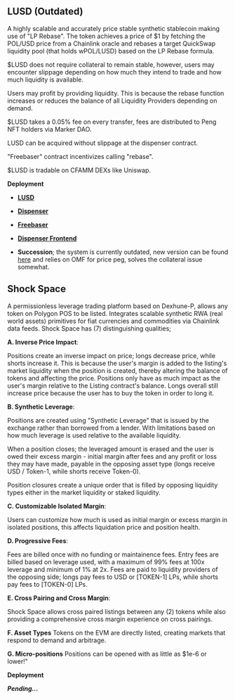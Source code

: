 ## **LUSD (Outdated)**
A highly scalable and accurately price stable synthetic stablecoin making use of "LP Rebase".
The token achieves a price of $1 by fetching the POL/USD price from a Chainlink oracle and rebases a target QuickSwap liquidity pool (that holds wPOL/LUSD) based on the LP Rebase formula. 

$LUSD does not require collateral to remain stable, however, users may encounter slippage depending on how much they intend to trade and how much liquidity is available. 

Users may profit by providing liquidity.  This is because the rebase function increases or reduces the balance of all Liquidity Providers depending on demand. 

$LUSD takes a 0.05% fee on every transfer, fees are distributed to Peng NFT holders via Marker DAO. 

LUSD can be acquired without slippage at the dispenser contract.

"Freebaser" contract incentivizes calling "rebase". 

$LUSD is tradable on CFAMM DEXs like Uniswap. 

**Deployment**
- **[LUSD](https://polygonscan.com/address/0xF0FD398Ca09444F771eC968d9cbF073a744A544c#readContract)**
- **[Dispenser](https://polygonscan.com/address/0xB709FafF4f731bfD767354738cB8A38D08a92920#writeContract)**
- **[Freebaser](https://polygonscan.com/address/0x3bA341ea464ae63372Bfe60B572E677CE0d9a3Ba#writeContract)**

- **[Dispenser Frontend](https://link.dexhune.eth.limo)**

- **Succession**; the system is currently outdated, new version can be found [here](https://github.com/Peng-Protocol/Dexhune-P/tree/main/LUSD-V2) and relies on OMF for price peg, solves the collateral issue somewhat. 

## **Shock Space**

A permissionless leverage trading platform based on Dexhune-P, allows any token on Polygon POS to be listed. Integrates scalable synthetic RWA (real world assets) primitives for fiat currencies and commodities via Chainlink data feeds. Shock Space has (7) distinguishing qualities; 

**A. Inverse Price Impact**:

Positions create an inverse impact on price; longs decrease price, while shorts increase it. 
This is because the user's margin is added to the listing's market liquidity when the position is created, thereby altering the balance of tokens and affecting the price. 
Positions only have as much impact as the user's margin relative to the Listing contract's balance. 
Longs overall still increase price because the user has to buy the token in order to long it.

**B. Synthetic Leverage**:

Positions are created using "Synthetic Leverage" that is issued by the exchange rather than borrowed from a lender. With limitations based on how much leverage is used relative to the available liquidity. 

When a position closes; the leveraged amount is erased and the user is owed their excess margin - initial margin after fees and any profit or loss they may have made, payable in the opposing asset type (longs receive USD / Token-1, while shorts receive Token-0). 

Position closures create a unique order that is filled by opposing liquidity types either in the market liquidity or staked liquidity. 

**C. Customizable Isolated Margin**:

Users can customize how much is used as initial margin or excess margin in isolated positions, this affects liquidation price and position health. 

**D. Progressive Fees**:

Fees are billed once with no funding or maintainence fees. Entry fees are billed based on leverage used, with a maximum of 99% fees at 100x leverage and minimum of 1% at 2x. 
Fees are paid to liquidity providers of the opposing side; longs pay fees to USD or [TOKEN-1] LPs, while shorts pay fees to [TOKEN-0] LPs. 

**E. Cross Pairing and Cross Margin**:

Shock Space allows cross paired listings between any (2) tokens while also providing a comprehensive cross margin experience on cross pairings.

**F. Asset Types**
Tokens on the EVM are directly listed, creating markets that respond to demand and arbitrage.

**G. Micro-positions**
Positions can be opened with as little as $1e-6 or lower!" 

**Deployment**

***Pending...***
